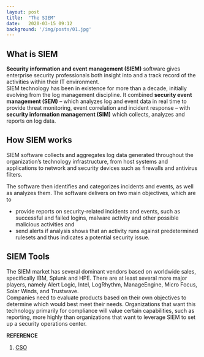 ```yaml
---
layout: post
title:  "The SIEM"
date:   2020-03-15 09:12
background: '/img/posts/01.jpg'
---
```

## What is SIEM
**Security information and event management (SIEM)** software gives enterprise security professionals both insight into and a track record of the activities within their IT environment. <br>
SIEM technology has been in existence for more than a decade, initially evolving from the log management discipline. It combined **security event management (SEM)** – which analyzes log and event data in real time to provide threat monitoring, event correlation and incident response – with **security information management (SIM)** which collects, analyzes and reports on log data. 

## How SIEM works
SIEM software collects and aggregates log data generated throughout the organization’s technology infrastructure, from host systems and applications to network and security devices such as firewalls and antivirus filters.

The software then identifies and categorizes incidents and events, as well as analyzes them. The software delivers on two main objectives, which are to<br>
- provide reports on security-related incidents and events, such as successful and failed logins, malware activity and other possible malicious activities and
- send alerts if analysis shows that an activity runs against predetermined rulesets and thus indicates a potential security issue.

## SIEM Tools
The SIEM market has several dominant vendors based on worldwide sales, specifically IBM, Splunk and HPE. There are at least several more major players, namely Alert Logic, Intel, LogRhythm, ManageEngine, Micro Focus, Solar Winds, and Trustwave.<br>
Companies need to evaluate products based on their own objectives to determine which would best meet their needs. Organizations that want this technology primarily for compliance will value certain capabilities, such as reporting, more highly than organizations that want to leverage SIEM to set up a security operations center.






**REFERENCE**
1. [CSO](https://www.csoonline.com/article/2124604/what-is-siem-software-how-it-works-and-how-to-choose-the-right-tool.html)